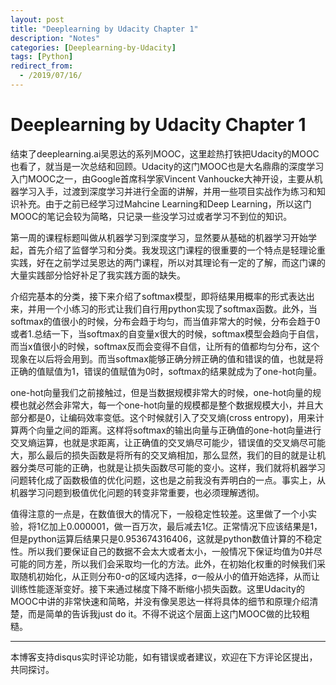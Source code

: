 ```yaml
---
layout: post
title: "Deeplearning by Udacity Chapter 1"
description: "Notes"
categories: [Deeplearning-by-Udacity]
tags: [Python]
redirect_from:
  - /2019/07/16/
---
```


# Deeplearning by Udacity Chapter 1  

结束了deeplearning.ai吴恩达的系列MOOC，这里趁热打铁把Udacity的MOOC也看了，就当是一次总结和回顾。Udacity的这门MOOC也是大名鼎鼎的深度学习入门MOOC之一，由Google首席科学家Vincent Vanhoucke大神开设，主要从机器学习入手，过渡到深度学习并进行全面的讲解，并用一些项目实战作为练习和知识补充。由于之前已经学习过Mahcine Learning和Deep Learning，所以这门MOOC的笔记会较为简略，只记录一些没学习过或者学习不到位的知识。      

第一周的课程标题叫做从机器学习到深度学习，显然要从基础的机器学习开始学起，首先介绍了监督学习和分类。我发现这门课程的很重要的一个特点是轻理论重实践，好在之前学过吴恩达的两门课程，所以对其理论有一定的了解，而这门课的大量实践部分恰好补足了我实践方面的缺失。  

介绍完基本的分类，接下来介绍了softmax模型，即将结果用概率的形式表达出来，并用一个小练习的形式让我们自行用python实现了softmax函数。此外，当softmax的值很小的时候，分布会趋于均匀，而当值非常大的时候，分布会趋于0或者1.总结一下，当softmax的自变量x很大的时候，softmax模型会趋向于自信，而当x值很小的时候，softmax反而会变得不自信，让所有的值都均匀分布，这个现象在以后将会用到。而当softmax能够正确分辨正确的值和错误的值，也就是将正确的值赋值为1，错误的值赋值为0时，softmax的结果就成为了one-hot向量。  

one-hot向量我们之前接触过，但是当数据规模非常大的时候，one-hot向量的规模也就必然会非常大，每一个one-hot向量的规模都是整个数据规模大小，并且大部分都是0，让编码效率变低。这个时候就引入了交叉熵(cross entropy)，用来计算两个向量之间的距离。这样将softmax的输出向量与正确值的one-hot向量进行交叉熵运算，也就是求距离，让正确值的交叉熵尽可能少，错误值的交叉熵尽可能大，那么最后的损失函数是将所有的交叉熵相加，那么显然，我们的目的就是让机器分类尽可能的正确，也就是让损失函数尽可能的变小。这样，我们就将机器学习问题转化成了函数极值的优化问题，这也是之前我没有弄明白的一点。事实上，从机器学习问题到极值优化问题的转变非常重要，也必须理解透彻。  

值得注意的一点是，在数值很大的情况下，一般稳定性较差。这里做了一个小实验，将1亿加上0.000001，做一百万次，最后减去1亿。正常情况下应该结果是1，但是python运算后结果只是0.953674316406，这就是python数值计算的不稳定性。所以我们要保证自己的数据不会太大或者太小，一般情况下保证均值为0并尽可能的同方差，所以我们会采取均一化的方法。此外，在初始化权重的时候我们采取随机初始化，从正则分布0-σ的区域内选择，σ一般从小的值开始选择，从而让训练性能逐渐变好。接下来通过梯度下降不断缩小损失函数。这里Udacity的MOOC中讲的非常快速和简略，并没有像吴恩达一样将具体的细节和原理介绍清楚，而是简单的告诉我just do it。不得不说这个层面上这门MOOC做的比较粗糙。  




---
本博客支持disqus实时评论功能，如有错误或者建议，欢迎在下方评论区提出，共同探讨。  
